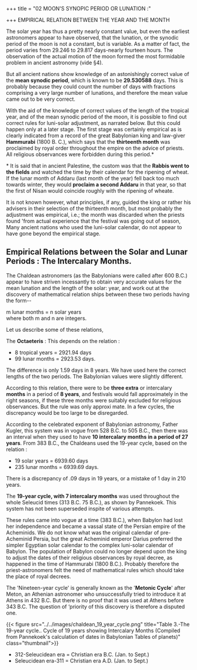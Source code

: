 +++
title = "02 MOON'S SYNOPIC PERIOD OR LUNATION :"

+++
EMPIRICAL RELATION BETWEEN THE YEAR AND THE MONTH 

The solar year has thus a pretty nearly constant value, but even the earliest astronomers appear to have observed, that the lunation, or the synodic period of the moon is not a constant, but is variable. As a matter of fact, the period varies from 29.246 to 29.817 days-nearly fourteen hours. The observation of the actual motion of the moon formed the most formidable problem in ancient astronomy (vide §4). 

But all ancient nations show knowledge of an astonishingly correct value of the **mean synodic period**, which is known to be **29.530588** days. This is probably because they could count the number of days with fractions comprising a very large number of lunations, and therefore the mean value came out to be very correct. 

With the aid of the knowledge of correct values of the length of the tropical year, and of the mean synodic period of the moon, it is possible to find out correct rules for luni-solar adjustment, as narrated below. But this could happen only at a later stage. The first stage was certainly empirical as is clearly indicated from a record of the great Babylonian king and law-giver **Hammurabi** (1800 B. C.), which says that the **thirteenth month** was proclaimed by royal order throughout the empire on the advice of priests. All religious observances were forbidden during this period.\* 

\* It is said that in ancient Palestine, the custom was that the **Rabbis went to the fields** and watched the time by their calendar for the ripening of wheat. If the lunar month of Addaru (last month of the year) fell back too much towards winter, they would **proclaim a second Addaru** in that year, so that the first of Nisan would coincide roughly with the ripening of wheate. 

It is not known however, what principles, if any, guided the king or rather his advisers in their selection of the thirteenth month, but most probably the adjustment was empirical, i.e.; the month was discarded when the priests found 'from actual experience that the festival was going out of season, Many ancient nations who used the luni-solar calendar, do not appear to have gone beyond the empirical stage. 

## Empirical Relations between the Solar and Lunar Periods : The Intercalary Months. 

The Chaldean astronomers (as the Babylonians were called after 600 B.C.) appear to have striven incessantly to obtain very accurate values for the mean lunation and the length of the solar: year, and work out at the discovery of mathematical relation ships between these two periods having the form-- 

m lunar months = n solar years  
where both m and n are integers. 

Let us describe some of these relations, 

The **Octaeteris** : This depends on the relation : 

- 8 tropical years = 2921.94 days
- 99 lunar months = 2923.53 days. 

The difference is only 1.59 days in 8 years. We have used here the correct lengths of the two periods. The Babylonian values were slightly different. 

According to this relation, there were to be **three extra** or intercalary **months** in a period of **8 years**, and festivals would fall approximately in the right seasons, if these three months were suitably excluded for religious observances. But the rule was only approxi mate. In a few cycles, the discrepancy would be too large to be disregarded. 

According to the celebrated exponent of Babylonian astronomy, Father Kugler, this system was in vogue from 528 B.C. to 505 B.C., then there was an interval when they used to have **10 intercalary months in a period of 27 years**. From 383 B.C., the Chaldeans used the 19-year cycle, based on the relation : 

- 19 solar years = 6939.60 days 
- 235 lunar months = 6939.69 days. 

There is a discrepancy of .09 days in 19 years, or a mistake of 1 day in 210 years. 

The **19-year cycle, with 7 intercalary months** was used throughout the whole Seleucid times (313 B.C. 75 B.C.), as shown by Pannekoek. This system has not been superseded inspite of various attempts. 

These rules came into vogue at a time (383 B.C.), when Babylon had lost her independence and became a vassal state of the Persian empire of the Acheminids. We do not know what was the original calendar of pre-Acheminid Persia, but the great Acheminid emperor Darius preferred the simpler Egyptian solar calendar to the complex luni-solar calendar of Babylon. The population of Babylon could no longer depend upon the king to adjust the dates of their religious observances by royal decree, as happened in the time of Hammurabi (1800 B.C.). Probably therefore the priest-astronomers felt the need of mathematical rules which should take the place of royal decrees.

The 'Nineteen-year cycle' is generally known as the '**Metonic Cycle**' after Meton, an Athenian astronomer who unsuccessfully tried to introduce it at Athens in 432 B.C. But there is no proof that it was used at Athens before 343 B.C. The question of ‘priority of this discovery is therefore a disputed one. 


{{< figure src="../../images/chaldean_19_year_cycle.png" title="Table 3.-The 19-year cycle.. Cycle of 19 years showing Intercalary Months (Compiled from Pannekoek's calculation of dates in Babylonian Tables of planets)" class="thumbnail">}}


- 312-Seleucidean era = Christian era B.C. (Jan. to Sept.) 
- Seleucidean era-311 = Christian era A.D. (Jan. to Sept.) 


